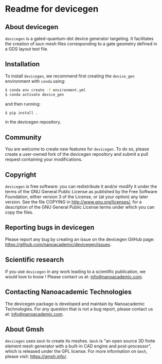 # Readme for devicegen

## About devicegen

`devicegen` is a gated-quantum-dot device generator targeting. It facilitates the creation of `Gmsh` mesh files corresponding to a gate geometry defined in a GDS layout text file.

## Installation

To install `devicegen`, we recommend first creating the `device_gen` environment with `conda` using:

```bash
$ conda env create -f environment.yml
$ conda activate device_gen
```

and then running:

```bash
$ pip install .
```

in the devicegen repository.

## Community

You are welcome to create new features for `devicegen`. To do so, please create a user-owned fork of the devicegen repository and submit a pull request containing your modifications.

## Copyright

`devicegen` is free software: you can redistribute it and/or modify it under the terms of the GNU General Public License as published by the Free Software Foundation, either version 3 of the License, or (at your option) any later version. See the file COPYING in http://www.gnu.org/licenses/, for a description of the GNU General Public License terms under which you can copy the files.

## Reporting bugs in devicegen

Please report any bug by creating an issue on the devicegen GitHub page: https://github.com/nanoacademic/devicegen/issues.

## Scientific research

If you use `devicegen` in any work leading to a scientific publication, we would love to know ! Please contact us at: info@nanoacademic.com.

## Contacting Nanoacademic Technologies

The devicegen package is developed and maintain by Nanoacademic Technologies. For any question that is not a bug report, please contact us at: info@nanoacademic.com.

## About Gmsh

`devicegen` uses `Gmsh` to create its meshes. `Gmsh` is "an open source 3D finite element mesh generator with a built-in CAD engine and post-processor", which is released under the GPL license. For more information on `Gmsh`, please visit: https://gmsh.info/.
